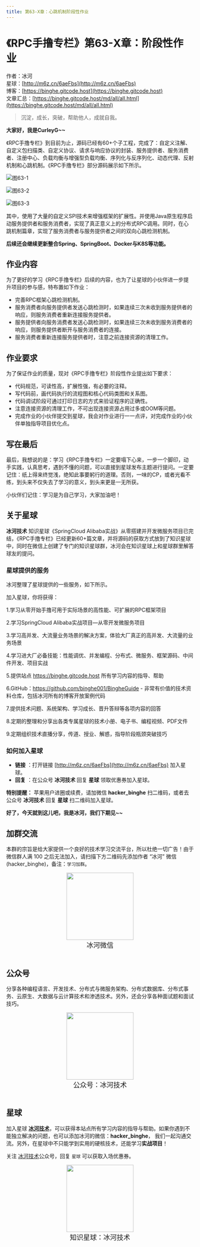 ```yaml
---
title: 第63-X章：心跳机制阶段性作业
---
```


# 《RPC手撸专栏》第63-X章：阶段性作业

作者：冰河
<br/>星球：[http://m6z.cn/6aeFbs](http://m6z.cn/6aeFbs)
<br/>博客：[https://binghe.gitcode.host](https://binghe.gitcode.host)
<br/>文章汇总：[https://binghe.gitcode.host/md/all/all.html](https://binghe.gitcode.host/md/all/all.html)

> 沉淀，成长，突破，帮助他人，成就自我。

**大家好，我是CurleyG~~**

《RPC手撸专栏》到目前为止，源码已经有60+个子工程，完成了：自定义注解、自定义包扫描类、自定义协议、请求与响应协议的封装、服务提供者、服务消费者、注册中心、负载均衡与增强型负载均衡、序列化与反序列化、动态代理、反射机制和心跳机制。《RPC手撸专栏》部分源码展示如下所示。

![图63-1](https://binghe.gitcode.host/assets/images/middleware/rpc/rpc-2022-12-18-001.png)

![图63-2](https://binghe.gitcode.host/assets/images/middleware/rpc/rpc-2022-12-18-002.png)

![图63-3](https://binghe.gitcode.host/assets/images/middleware/rpc/rpc-2022-12-18-003.png)

其中，使用了大量的自定义SPI技术来增强框架的扩展性。并使用Java原生程序启动服务提供者和服务消费者，实现了真正意义上的分布式RPC调用。同时，在心跳机制篇章，实现了服务消费者与服务提供者之间的双向心跳检测机制。

**后续还会继续更新整合Spring、SpringBoot、Docker与K8S等功能。**

## 作业内容

为了更好的学习《RPC手撸专栏》后续的内容，也为了让星球的小伙伴进一步提升项目的参与感，特布置如下作业：

* 完善RPC框架心跳检测机制。
* 服务消费者向服务提供者发送心跳检测时，如果连续三次未收到服务提供者的响应，则服务消费者重新连接服务提供者。
* 服务提供者向服务消费者发送心跳检测时，如果连续三次未收到服务消费者的响应，则服务提供者断开与服务消费者的连接。
* 服务消费者重新连接服务提供者时，注意之前连接资源的清理工作。

## 作业要求

为了保证作业的质量，现对《RPC手撸专栏》阶段性作业提出如下要求：

* 代码规范，可读性高，扩展性强，有必要的注释。
* 写代码前，画代码执行的流程图和核心代码类图和关系图。
* 代码调试阶段可通过打印日志的方式来验证程序的正确性。
* 注意连接资源的清理工作，不可出现连接资源占用过多或OOM等问题。
* 完成作业的小伙伴提交到星球，我会对作业进行一一点评，对完成作业的小伙伴单独指导项目优化点。

## 写在最后

最后，我想说的是：学习《RPC手撸专栏》一定要塌下心来，一步一个脚印，动手实践，认真思考，遇到不懂的问题，可以直接到星球发布主题进行提问。一定要记住：纸上得来终觉浅，绝知此事要躬行的道理。否则，一味的CP，或者光看不练，到头来不仅失去了学习的意义，到头来更是一无所获。

小伙伴们记住：学习是为自己学习，大家加油吧！

## 关于星球

**冰河技术** 知识星球《SpringCloud Alibaba实战》从零搭建并开发微服务项目已完结，《RPC手撸专栏》已经更新60+篇文章，并将源码的获取方式放到了知识星球中，同时在微信上创建了专门的知识星球群，冰河会在知识星球上和星球群里解答球友的提问。

### 星球提供的服务

冰河整理了星球提供的一些服务，如下所示。

加入星球，你将获得： 

1.学习从零开始手撸可用于实际场景的高性能、可扩展的RPC框架项目

2.学习SpringCloud Alibaba实战项目—从零开发微服务项目 

3.学习高并发、大流量业务场景的解决方案，体验大厂真正的高并发、大流量的业务场景 

4.学习进大厂必备技能：性能调优、并发编程、分布式、微服务、框架源码、中间件开发、项目实战 

5.提供站点 https://binghe.gitcode.host 所有学习内容的指导、帮助 

6.GitHub：https://github.com/binghe001/BingheGuide - 非常有价值的技术资料仓库，包括冰河所有的博客开放案例代码 

7.提供技术问题、系统架构、学习成长、晋升答辩等各项内容的回答 

8.定期的整理和分享出各类专属星球的技术小册、电子书、编程视频、PDF文件 

9.定期组织技术直播分享，传道、授业、解惑，指导阶段瓶颈突破技巧

### 如何加入星球

* **链接** ：打开链接 [http://m6z.cn/6aeFbs](http://m6z.cn/6aeFbs) 加入星球。
* **回复** ：在公众号 **冰河技术** 回复 **星球** 领取优惠券加入星球。

**特别提醒：** 苹果用户进圈或续费，请加微信 **hacker_binghe** 扫二维码，或者去公众号 **冰河技术** 回复 **星球** 扫二维码加入星球。

**好了，今天就到这儿吧，我是冰河，我们下期见~~**

## 加群交流

本群的宗旨是给大家提供一个良好的技术学习交流平台，所以杜绝一切广告！由于微信群人满 100 之后无法加入，请扫描下方二维码先添加作者 “冰河” 微信(hacker_binghe)，备注：`学习加群`。



<div align="center">
    <img src="https://binghe.gitcode.host/images/personal/hacker_binghe.jpg?raw=true" width="180px">
    <div style="font-size: 18px;">冰河微信</div>
    <br/>
</div>



## 公众号

分享各种编程语言、开发技术、分布式与微服务架构、分布式数据库、分布式事务、云原生、大数据与云计算技术和渗透技术。另外，还会分享各种面试题和面试技巧。

<div align="center">
    <img src="https://img-blog.csdnimg.cn/20210426115714643.jpg?raw=true" width="180px">
    <div style="font-size: 18px;">公众号：冰河技术</div>
    <br/>
</div>


## 星球

加入星球 **[冰河技术](http://m6z.cn/6aeFbs)**，可以获得本站点所有学习内容的指导与帮助。如果你遇到不能独立解决的问题，也可以添加冰河的微信：**hacker_binghe**， 我们一起沟通交流。另外，在星球中不只能学到实用的硬核技术，还能学习**实战项目**！

关注 [冰河技术](https://img-blog.csdnimg.cn/20210426115714643.jpg?raw=true)公众号，回复 `星球` 可以获取入场优惠券。

<div align="center">
    <img src="https://binghe.gitcode.host/images/personal/xingqiu.png?raw=true" width="180px">
    <div style="font-size: 18px;">知识星球：冰河技术</div>
    <br/>
</div>
